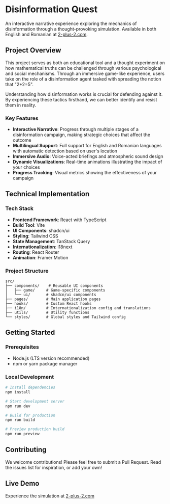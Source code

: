 # Disinformation Quest

An interactive narrative experience exploring the mechanics of disinformation through a thought-provoking simulation. Available in both English and Romanian at [2-plus-2.com](https://2-plus-2.com/).

## Project Overview

This project serves as both an educational tool and a thought experiment on how mathematical truths can be challenged through various psychological and social mechanisms. Through an immersive game-like experience, users take on the role of a disinformation agent tasked with spreading the notion that "2+2=5".

Understanding how disinformation works is crucial for defending against it. By experiencing these tactics firsthand, we can better identify and resist them in reality.

### Key Features

- **Interactive Narrative**: Progress through multiple stages of a disinformation campaign, making strategic choices that affect the outcome
- **Multilingual Support**: Full support for English and Romanian languages with automatic detection based on user's location
- **Immersive Audio**: Voice-acted briefings and atmospheric sound design
- **Dynamic Visualizations**: Real-time animations illustrating the impact of your choices
- **Progress Tracking**: Visual metrics showing the effectiveness of your campaign

## Technical Implementation

### Tech Stack
- **Frontend Framework**: React with TypeScript
- **Build Tool**: Vite
- **UI Components**: shadcn/ui
- **Styling**: Tailwind CSS
- **State Management**: TanStack Query
- **Internationalization**: i18next
- **Routing**: React Router
- **Animation**: Framer Motion

### Project Structure
```
src/
├── components/    # Reusable UI components
│   ├── game/     # Game-specific components
│   └── ui/       # shadcn/ui components
├── pages/        # Main application pages
├── hooks/        # Custom React hooks
├── i18n/         # Internationalization config and translations
├── utils/        # Utility functions
└── styles/       # Global styles and Tailwind config
```

## Getting Started

### Prerequisites
- Node.js (LTS version recommended)
- npm or yarn package manager

### Local Development
```bash
# Install dependencies
npm install

# Start development server
npm run dev

# Build for production
npm run build

# Preview production build
npm run preview
```

## Contributing

We welcome contributions! Please feel free to submit a Pull Request. Read the issues list for inspiration, or add your own!

## Live Demo

Experience the simulation at [2-plus-2.com](https://2-plus-2.com/)